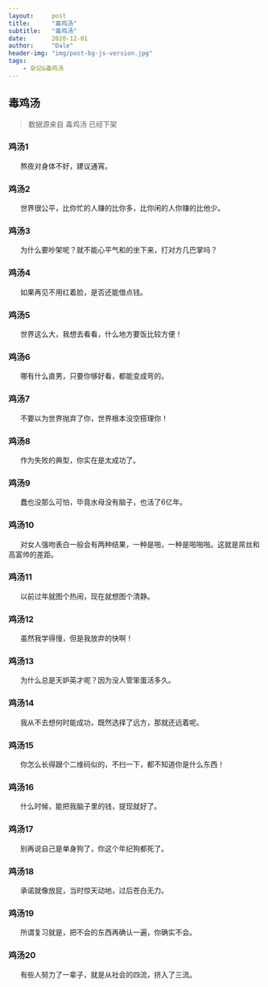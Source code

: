 ```yaml
---
layout:     post
title:      "毒鸡汤"
subtitle:   "毒鸡汤"
date:       2020-12-01
author:     "Dale"
header-img: "img/post-bg-js-version.jpg"
tags:
    - 杂记&毒鸡汤 
---
```


## 毒鸡汤
> 数据源来自 毒鸡汤 已经下架 

### 鸡汤1
&#160;&#160; &#160; &#160;熬夜对身体不好，建议通宵。

### 鸡汤2
&#160;&#160; &#160; &#160;世界很公平，比你忙的人赚的比你多，比你闲的人你赚的比他少。

### 鸡汤3
&#160;&#160; &#160; &#160;为什么要吵架呢？就不能心平气和的坐下来，打对方几巴掌吗？

### 鸡汤4
&#160;&#160; &#160; &#160;如果再见不用红着脸，是否还能借点钱。

### 鸡汤5
&#160;&#160; &#160; &#160;世界这么大，我想去看看，什么地方要饭比较方便！

### 鸡汤6
&#160;&#160; &#160; &#160;哪有什么直男，只要你够好看，都能变成弯的。

### 鸡汤7
&#160;&#160; &#160; &#160;不要以为世界抛弃了你，世界根本没空搭理你！

### 鸡汤8
&#160;&#160; &#160; &#160;作为失败的典型，你实在是太成功了。

### 鸡汤9
&#160;&#160; &#160; &#160;蠢也没那么可怕，毕竟水母没有脑子，也活了6亿年。

### 鸡汤10
&#160;&#160; &#160; &#160;对女人强吻表白一般会有两种结果，一种是啪，一种是啪啪啪。这就是屌丝和高富帅的差距。

### 鸡汤11
&#160;&#160; &#160; &#160;以前过年就图个热闹，现在就想图个清静。

### 鸡汤12
&#160;&#160; &#160; &#160;虽然我学得慢，但是我放弃的快啊！

### 鸡汤13
&#160;&#160; &#160; &#160;为什么总是天妒英才呢？因为没人管笨蛋活多久。

### 鸡汤14
&#160;&#160; &#160; &#160;我从不去想何时能成功，既然选择了远方，那就还远着呢。

### 鸡汤15
&#160;&#160; &#160; &#160;你怎么长得跟个二维码似的，不扫一下，都不知道你是什么东西！

### 鸡汤16
&#160;&#160; &#160; &#160;什么时候，能把我脑子里的钱，提现就好了。

### 鸡汤17
&#160;&#160; &#160; &#160;别再说自己是单身狗了，你这个年纪狗都死了。

### 鸡汤18
&#160;&#160; &#160; &#160;承诺就像放屁，当时惊天动地，过后苍白无力。

### 鸡汤19
&#160;&#160; &#160; &#160;所谓复习就是，把不会的东西再确认一遍，你确实不会。

### 鸡汤20
&#160;&#160; &#160; &#160;有些人努力了一辈子，就是从社会的四流，挤入了三流。

